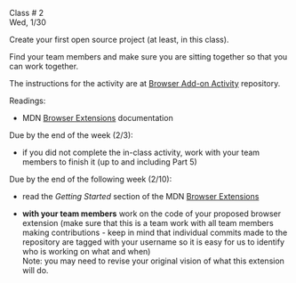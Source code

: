 <div class="lecture2">


<div class="column_date">
<p markdown="block">

Class # 2 <br>
Wed, 1/30


</p>
</div>

<div class="column_materials">
<p markdown="block">

Create your first open source project (at least, in this class).



Find your team members and make sure you are sitting together so that
you can work together.


The instructions for the activity are at [Browser Add-on Activity](https://github.com/joannakl/ossd_materials/blob/master/activities/browser_add-on_activity.md) repository.


Readings:
- MDN [Browser Extensions](https://developer.mozilla.org/en-US/docs/Mozilla/Add-ons/WebExtensions) documentation



</p>
</div>

<div class="column_assign">
<p markdown="block">



Due by the end of the week (2/3):

- if you did not complete the in-class activity, work with your team members to finish
it (up to and including Part 5)

Due by the end of the following week (2/10):

- read the _Getting Started_ section of the MDN [Browser Extensions](https://developer.mozilla.org/en-US/docs/Mozilla/Add-ons/WebExtensions)

- __with your team members__ work on the code of your proposed browser extension
(make sure that this is a team work with all team members making contributions -
keep in mind that individual commits made to the repository are tagged with your
username so it is easy for us to identify who is working on what and when) <br>
Note: you may need to revise your original vision of what this extension will do.



</p>
</div>

</div>
